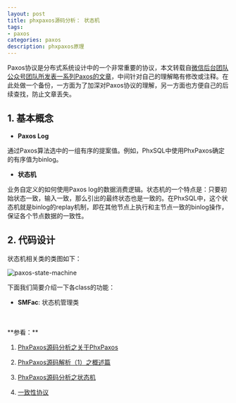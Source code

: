 ```yaml
---
layout: post
title: phxpaxos源码分析： 状态机
tags:
- paxos
categories: paxos
description: phxpaxos原理
---
```



Paxos协议是分布式系统设计中的一个非常重要的协议，本文转载自[微信后台团队公众号团队所发表一系列Paxos的文章](https://mp.weixin.qq.com/s/WEi2kojApSP8PBupdP_8yw)，中间针对自己的理解略有修改或注释。在此处做一个备份，一方面为了加深对Paxos协议的理解，另一方面也方便自己的后续查找，防止文章丢失。


<!-- more -->

## 1. 基本概念

* **Paxos Log**

通过Paxos算法选中的一组有序的提案值。例如，PhxSQL中使用PhxPaxos确定的有序值为binlog。

* **状态机**

业务自定义的如何使用Paxos log的数据消费逻辑。状态机的一个特点是：只要初始状态一致，输入一致，那么引出的最终状态也是一致的。在PhxSQL中，这个状态机就是binlog的replay机制，即在其他节点上执行和主节点一致的binlog操作，保证各个节点数据的一致性。

## 2. 代码设计
状态机相关类的类图如下：

![paxos-state-machine](https://ivanzz1001.github.io/records/assets/img/paxos/paxos_state_machine.jpg)

下面我们简要介绍一下各class的功能：

* **SMFac**: 状态机管理类



<br />
<br />
**参看：**

1. [PhxPaxos源码分析之关于PhxPaxos](https://www.jianshu.com/p/9f1a874a39e5)

2. [PhxPaxos源码解析（1）之概述篇](https://blog.csdn.net/weixin_41713182/article/details/88147487)

3. [PhxPaxos源码分析之状态机](https://www.jianshu.com/p/89377cc9b405)

4. [一致性协议](https://www.jianshu.com/p/0b475b430abe?utm_campaign=maleskine&utm_content=note&utm_medium=seo_notes&utm_source=recommendation)

<br />
<br />
<br />


